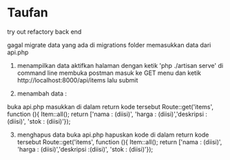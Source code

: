 # Taufan
try out refactory back end

gagal migrate data yang ada di migrations folder
memasukkan data dari api.php
1. menampilkan data
aktifkan halaman dengan ketik 'php ./artisan serve' di command line
membuka postman masuk ke GET menu dan ketik http://localhost:8000/api/items lalu submit

2. menambah data :

buka api.php masukkan di dalam return kode tersebut 
Route::get('items', function (){
 Item::all();
 return ['nama : (diisi)', 'harga : (diisi)','deskripsi :(diisi)', 'stok : (diisi)'});
 
 3. menghapus data
 buka api.php hapuskan kode di dalam return kode tersebut 
 Route::get('items', function (){
 Item::all();
 return ['nama : (diisi)', 'harga : (diisi)','deskripsi :(diisi)', 'stok : (diisi)'});
